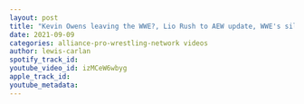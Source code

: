 ```yaml
---
layout: post
title: "Kevin Owens leaving the WWE?, Lio Rush to AEW update, WWE's silly plans for Adam Cole is he stayed"
date: 2021-09-09
categories: alliance-pro-wrestling-network videos
author: lewis-carlan
spotify_track_id: 
youtube_video_id: izMCeW6wbyg
apple_track_id: 
youtube_metadata: 
---
```

